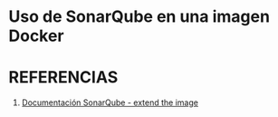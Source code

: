 # Uso de SonarQube en una imagen Docker



# REFERENCIAS

1. [Documentación SonarQube - extend the image](https://docs.sonarqube.org/latest/analyzing-source-code/ci-integration/jenkins-integration/)
